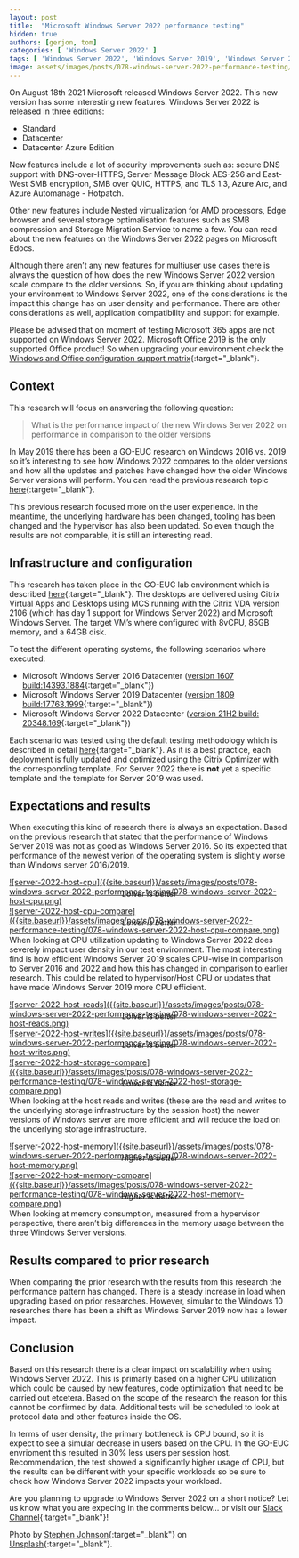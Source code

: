```yaml
---
layout: post
title:  "Microsoft Windows Server 2022 performance testing"
hidden: true
authors: [gerjon, tom]
categories: [ 'Windows Server 2022' ]
tags: [ 'Windows Server 2022', 'Windows Server 2019', 'Windows Server 2016', 'Citrix']
image: assets/images/posts/078-windows-server-2022-performance-testing/078-windows-server-2022-feature-image.png
---
```

On August 18th 2021 Microsoft released Windows Server 2022. This new version has some interesting new features. Windows Server 2022 is released in three editions:

  * Standard
  * Datacenter
  * Datacenter Azure Edition

New features include a lot of security improvements such as: secure DNS support with DNS-over-HTTPS, Server Message Block AES-256 and East-West SMB encryption, SMB over QUIC, HTTPS, and TLS 1.3, Azure Arc, and Azure Automanage - Hotpatch.

Other new features include Nested virtualization for AMD processors, Edge browser and several storage optimalisation features such as SMB compression and Storage Migration Service to name a few. You can read about the new features on the Windows Server 2022 pages on Microsoft Edocs.

Although there aren’t any new features for multiuser use cases there is always the question of how does the new Windows Server 2022 version scale compare to the older versions. So, if you are thinking about updating your environment to Windows Server 2022, one of the considerations is the impact this change has on user density and performance. There are other considerations as well, application compatibility and support for example.

Please be advised that on moment of testing Microsoft 365 apps are not supported on Windows Server 2022. Microsoft Office 2019 is the only supported Office product! So when upgrading your environment check the [Windows and Office configuration support matrix](https://query.prod.cms.rt.microsoft.com/cms/api/am/binary/RE2OqRI){:target="_blank"}.

## Context
This research will focus on answering the following question:

> What is the performance impact of the new Windows Server 2022 on performance in comparison to the older versions

In May 2019 there has been a GO-EUC research on Windows 2016 vs. 2019 so it’s interesting to see how Windows 2022 compares to the older versions
and how all the updates and patches have changed how the older Windows Server versions will perform. You can read the previous research topic [here](https://www.go-euc.com/performance-comparison-windows-2016-vs-windows-2019-rdsh/){:target="_blank"}.

This previous research focused more on the user experience. In the meantime, the underlying hardware has been changed, tooling has been changed and the hypervisor has also been updated. So even though the results are not comparable, it is still an interesting read.

## Infrastructure and configuration

This research has taken place in the GO-EUC lab environment which is described [here](https://www.go-euc.com/architecture-and-hardware-setup-overview-2020/){:target="_blank"}. The desktops are delivered using Citrix Virtual Apps and Desktops using MCS running with the Citrix VDA version 2106 (which has day 1 support for Windows Server 2022) and Microsoft Windows Server. The target VM’s where configured with 8vCPU, 85GB memory, and a 64GB disk.

To test the different operating systems, the following scenarios where
executed:

  * Microsoft Windows Server 2016 Datacenter ([version 1607 build:14393.1884](https://docs.microsoft.com/en-us/windows/release-health/status-windows-10-1607-and-windows-server-2016){:target="_blank"})
  * Microsoft Windows Server 2019 Datacenter ([version 1809 build:17763.1999](https://docs.microsoft.com/en-us/windows/release-health/status-windows-10-1809-and-windows-server-2019){:target="_blank"})
  * Microsoft Windows Server 2022 Datacenter ([version 21H2 build: 20348.169](https://docs.microsoft.com/en-us/windows-server/get-started/whats-new-in-windows-server-2022){:target="_blank"})

Each scenario was tested using the default testing methodology which is described in detail [here](https://www.go-euc.com/insight-in-the-testing-methodology-2020/){:target="_blank"}. As it is a best practice, each deployment is fully updated and optimized using the Citrix Optimizer with the corresponding template. For Server 2022 there is <b>not</b> yet a specific template and the template for Server 2019 was used.

## Expectations and results

When executing this kind of research there is always an expectation. Based on the previous research that stated that the performance of Windows Server 2019 was not as good as Windows Server 2016. So its expected that performance of the newest verion of the operating system is slightly worse than Windows server 2016/2019.

<a href="{{site.baseurl}}/assets/images/posts/078-windows-server-2022-performance-testing/078-windows-server-2022-host-cpu.png" data-lightbox="server-2022-host-cpu">
![server-2022-host-cpu]({{site.baseurl}}/assets/images/posts/078-windows-server-2022-performance-testing/078-windows-server-2022-host-cpu.png)
</a>
<p align="center" style="margin-top: -30px;" >
  <i>Lower is better</i>
</p>

<a href="{{site.baseurl}}/assets/images/posts/078-windows-server-2022-performance-testing/078-windows-server-2022-host-cpu-compare.png" data-lightbox="server-2022-host-cpu-compare">
![server-2022-host-cpu-compare]({{site.baseurl}}/assets/images/posts/078-windows-server-2022-performance-testing/078-windows-server-2022-host-cpu-compare.png)
</a>
<p align="center" style="margin-top: -30px;" >
  <i>Lower is better</i>
</p>

When looking at CPU utilization updating to Windows Server 2022 does severely impact user density in our test environment. The most interesting find is how efficient Windows Server 2019 scales CPU-wise in comparison to Server 2016 and 2022 and how this has changed in comparison to earlier research. This could be related to hypervisor/Host CPU or updates that have made Windows Server 2019 more CPU efficient.

<a href="{{site.baseurl}}/assets/images/posts/078-windows-server-2022-performance-testing/078-windows-server-2022-host-reads.png" data-lightbox="server-2022-host-reads">
![server-2022-host-reads]({{site.baseurl}}/assets/images/posts/078-windows-server-2022-performance-testing/078-windows-server-2022-host-reads.png)
</a>
<p align="center" style="margin-top: -30px;" >
  <i>Lower is better</i>
</p>

<a href="{{site.baseurl}}/assets/images/posts/078-windows-server-2022-performance-testing/078-windows-server-2022-host-writes.png" data-lightbox="server-2022-host-writes">
![server-2022-host-writes]({{site.baseurl}}/assets/images/posts/078-windows-server-2022-performance-testing/078-windows-server-2022-host-writes.png)
</a>
<p align="center" style="margin-top: -30px;" >
  <i>Lower is better</i>
</p>

<a href="{{site.baseurl}}/assets/images/posts/078-windows-server-2022-performance-testing/078-windows-server-2022-host-storage-compare.png" data-lightbox="server-2022-host-storage-compare">
![server-2022-host-storage-compare]({{site.baseurl}}/assets/images/posts/078-windows-server-2022-performance-testing/078-windows-server-2022-host-storage-compare.png)
</a>
<p align="center" style="margin-top: -30px;" >
  <i>Lower is better</i>
</p>

When looking at the host reads and writes (these are the read and writes to the underlying storage infrastructure by the session host) the newer versions of Windows server are more efficient and will reduce the load on the underlying storage infrastructure.

<a href="{{site.baseurl}}/assets/images/posts/078-windows-server-2022-performance-testing/078-windows-server-2022-host-memory.png" data-lightbox="server-2022-host-memory">
![server-2022-host-memory]({{site.baseurl}}/assets/images/posts/078-windows-server-2022-performance-testing/078-windows-server-2022-host-memory.png)
</a>
<p align="center" style="margin-top: -30px;" >
  <i>Higher is better</i>
</p>

<a href="{{site.baseurl}}/assets/images/posts/078-windows-server-2022-performance-testing/078-windows-server-2022-host-memory-compare.png" data-lightbox="server-2022-host-memory-compare">
![server-2022-host-memory-compare]({{site.baseurl}}/assets/images/posts/078-windows-server-2022-performance-testing/078-windows-server-2022-host-memory-compare.png)
</a>
<p align="center" style="margin-top: -30px;" >
  <i>Higher is better</i>
</p>

When looking at memory consumption, measured from a hypervisor perspective, there aren’t big differences in the memory usage between the three Windows Server versions.

## Results compared to prior research

When comparing the prior research with the results from this research the performance pattern has changed. There is a steady increase in load when upgrading based on prior researches. However, simular to the Windows 10 researches there has been a shift as Windows Server 2019 now has a lower impact.

## Conclusion

Based on this research there is a clear impact on scalability when using Windows Server 2022. This is primarly based on a higher CPU utilization which could be caused by new features, code optimization that need to be carried out etcetera. Based on the scope of the research the reason for this cannot be confirmed by data. Additional tests will be scheduled to look at protocol data and other features inside the OS.

In terms of user density, the primary bottleneck is CPU bound, so it is expect to see a simular decrease in users based on the CPU. In the GO-EUC envrioment this resulted in 30% less users per session host. Recommendation, the test showed a significantly higher usage of CPU, but the results can be different with your specific workloads so be sure to check how Windows Server 2022 impacts your workload.

Are you planning to upgrade to Windows Server 2022 on a short notice? Let us know what you are expecing in the comments below... or visit our [Slack Channel](https://go-euc.slack.com){:target="_blank"}!

Photo by [Stephen Johnson](https://unsplash.com/@stephenfjohnson?utm_source=unsplash&utm_medium=referral&utm_content=creditCopyText){:target="_blank"} on [Unsplash](https://unsplash.com/s/photos/abstract?utm_source=unsplash&utm_medium=referral&utm_content=creditCopyText){:target="_blank"}.